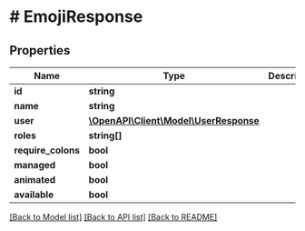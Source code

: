 # # EmojiResponse

## Properties

Name | Type | Description | Notes
------------ | ------------- | ------------- | -------------
**id** | **string** |  |
**name** | **string** |  |
**user** | [**\OpenAPI\Client\Model\UserResponse**](UserResponse.md) |  | [optional]
**roles** | **string[]** |  |
**require_colons** | **bool** |  |
**managed** | **bool** |  |
**animated** | **bool** |  |
**available** | **bool** |  |

[[Back to Model list]](../../README.md#models) [[Back to API list]](../../README.md#endpoints) [[Back to README]](../../README.md)
